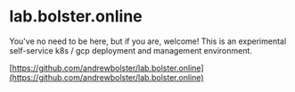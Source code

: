 # lab.bolster.online


You've no need to be here, but if you are, welcome! This is an experimental self-service k8s / gcp deployment and management environment.

[https://github.com/andrewbolster/lab.bolster.online](https://github.com/andrewbolster/lab.bolster.online)
